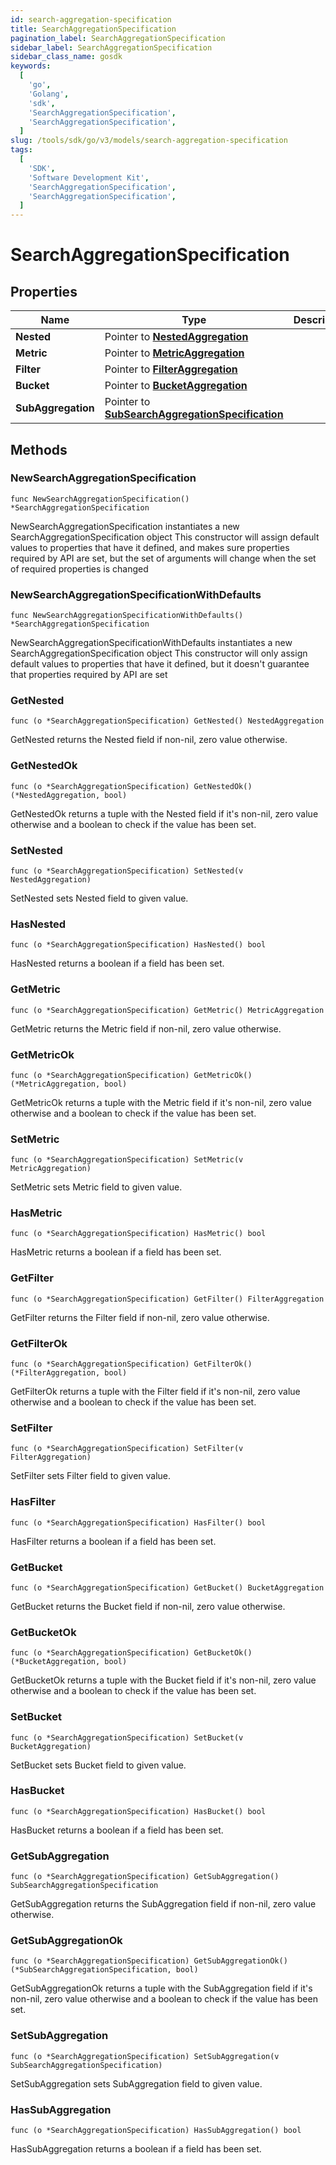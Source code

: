 ```yaml
---
id: search-aggregation-specification
title: SearchAggregationSpecification
pagination_label: SearchAggregationSpecification
sidebar_label: SearchAggregationSpecification
sidebar_class_name: gosdk
keywords:
  [
    'go',
    'Golang',
    'sdk',
    'SearchAggregationSpecification',
    'SearchAggregationSpecification',
  ]
slug: /tools/sdk/go/v3/models/search-aggregation-specification
tags:
  [
    'SDK',
    'Software Development Kit',
    'SearchAggregationSpecification',
    'SearchAggregationSpecification',
  ]
---
```


# SearchAggregationSpecification

## Properties

| Name | Type | Description | Notes |
| --- | --- | --- | --- |
| **Nested** | Pointer to [**NestedAggregation**](nested-aggregation) |  | [optional] |
| **Metric** | Pointer to [**MetricAggregation**](metric-aggregation) |  | [optional] |
| **Filter** | Pointer to [**FilterAggregation**](filter-aggregation) |  | [optional] |
| **Bucket** | Pointer to [**BucketAggregation**](bucket-aggregation) |  | [optional] |
| **SubAggregation** | Pointer to [**SubSearchAggregationSpecification**](sub-search-aggregation-specification) |  | [optional] |

## Methods

### NewSearchAggregationSpecification

`func NewSearchAggregationSpecification() *SearchAggregationSpecification`

NewSearchAggregationSpecification instantiates a new SearchAggregationSpecification object This constructor will assign default values to properties that have it defined, and makes sure properties required by API are set, but the set of arguments will change when the set of required properties is changed

### NewSearchAggregationSpecificationWithDefaults

`func NewSearchAggregationSpecificationWithDefaults() *SearchAggregationSpecification`

NewSearchAggregationSpecificationWithDefaults instantiates a new SearchAggregationSpecification object This constructor will only assign default values to properties that have it defined, but it doesn't guarantee that properties required by API are set

### GetNested

`func (o *SearchAggregationSpecification) GetNested() NestedAggregation`

GetNested returns the Nested field if non-nil, zero value otherwise.

### GetNestedOk

`func (o *SearchAggregationSpecification) GetNestedOk() (*NestedAggregation, bool)`

GetNestedOk returns a tuple with the Nested field if it's non-nil, zero value otherwise and a boolean to check if the value has been set.

### SetNested

`func (o *SearchAggregationSpecification) SetNested(v NestedAggregation)`

SetNested sets Nested field to given value.

### HasNested

`func (o *SearchAggregationSpecification) HasNested() bool`

HasNested returns a boolean if a field has been set.

### GetMetric

`func (o *SearchAggregationSpecification) GetMetric() MetricAggregation`

GetMetric returns the Metric field if non-nil, zero value otherwise.

### GetMetricOk

`func (o *SearchAggregationSpecification) GetMetricOk() (*MetricAggregation, bool)`

GetMetricOk returns a tuple with the Metric field if it's non-nil, zero value otherwise and a boolean to check if the value has been set.

### SetMetric

`func (o *SearchAggregationSpecification) SetMetric(v MetricAggregation)`

SetMetric sets Metric field to given value.

### HasMetric

`func (o *SearchAggregationSpecification) HasMetric() bool`

HasMetric returns a boolean if a field has been set.

### GetFilter

`func (o *SearchAggregationSpecification) GetFilter() FilterAggregation`

GetFilter returns the Filter field if non-nil, zero value otherwise.

### GetFilterOk

`func (o *SearchAggregationSpecification) GetFilterOk() (*FilterAggregation, bool)`

GetFilterOk returns a tuple with the Filter field if it's non-nil, zero value otherwise and a boolean to check if the value has been set.

### SetFilter

`func (o *SearchAggregationSpecification) SetFilter(v FilterAggregation)`

SetFilter sets Filter field to given value.

### HasFilter

`func (o *SearchAggregationSpecification) HasFilter() bool`

HasFilter returns a boolean if a field has been set.

### GetBucket

`func (o *SearchAggregationSpecification) GetBucket() BucketAggregation`

GetBucket returns the Bucket field if non-nil, zero value otherwise.

### GetBucketOk

`func (o *SearchAggregationSpecification) GetBucketOk() (*BucketAggregation, bool)`

GetBucketOk returns a tuple with the Bucket field if it's non-nil, zero value otherwise and a boolean to check if the value has been set.

### SetBucket

`func (o *SearchAggregationSpecification) SetBucket(v BucketAggregation)`

SetBucket sets Bucket field to given value.

### HasBucket

`func (o *SearchAggregationSpecification) HasBucket() bool`

HasBucket returns a boolean if a field has been set.

### GetSubAggregation

`func (o *SearchAggregationSpecification) GetSubAggregation() SubSearchAggregationSpecification`

GetSubAggregation returns the SubAggregation field if non-nil, zero value otherwise.

### GetSubAggregationOk

`func (o *SearchAggregationSpecification) GetSubAggregationOk() (*SubSearchAggregationSpecification, bool)`

GetSubAggregationOk returns a tuple with the SubAggregation field if it's non-nil, zero value otherwise and a boolean to check if the value has been set.

### SetSubAggregation

`func (o *SearchAggregationSpecification) SetSubAggregation(v SubSearchAggregationSpecification)`

SetSubAggregation sets SubAggregation field to given value.

### HasSubAggregation

`func (o *SearchAggregationSpecification) HasSubAggregation() bool`

HasSubAggregation returns a boolean if a field has been set.
